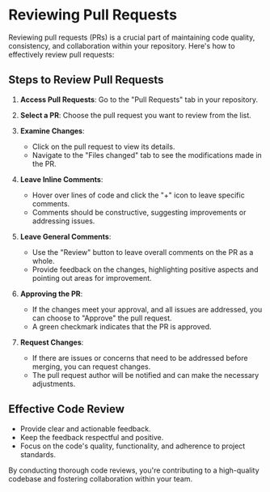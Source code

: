 # Reviewing Pull Requests

Reviewing pull requests (PRs) is a crucial part of maintaining code quality, consistency, and collaboration within your repository. Here's how to effectively review pull requests:

## Steps to Review Pull Requests

1. **Access Pull Requests**: Go to the "Pull Requests" tab in your repository.

2. **Select a PR**: Choose the pull request you want to review from the list.

3. **Examine Changes**:
   - Click on the pull request to view its details.
   - Navigate to the "Files changed" tab to see the modifications made in the PR.

4. **Leave Inline Comments**:
   - Hover over lines of code and click the "+" icon to leave specific comments.
   - Comments should be constructive, suggesting improvements or addressing issues.

5. **Leave General Comments**:
   - Use the "Review" button to leave overall comments on the PR as a whole.
   - Provide feedback on the changes, highlighting positive aspects and pointing out areas for improvement.

6. **Approving the PR**:
   - If the changes meet your approval, and all issues are addressed, you can choose to "Approve" the pull request.
   - A green checkmark indicates that the PR is approved.

7. **Request Changes**:
   - If there are issues or concerns that need to be addressed before merging, you can request changes.
   - The pull request author will be notified and can make the necessary adjustments.

## Effective Code Review

- Provide clear and actionable feedback.
- Keep the feedback respectful and positive.
- Focus on the code's quality, functionality, and adherence to project standards.

By conducting thorough code reviews, you're contributing to a high-quality codebase and fostering collaboration within your team.
